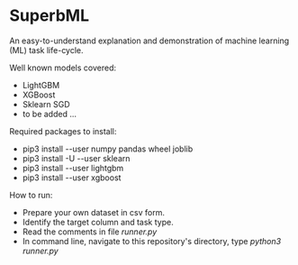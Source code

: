 # SuperbML
An easy-to-understand explanation and demonstration of machine learning (ML) task life-cycle.

Well known models covered:
- LightGBM
- XGBoost
- Sklearn SGD
- to be added ...

Required packages to install:
  - pip3 install --user numpy pandas wheel joblib
  - pip3 install -U --user sklearn
  - pip3 install --user lightgbm
  - pip3 install --user xgboost

How to run:
  - Prepare your own dataset in csv form.
  - Identify the target column and task type.
  - Read the comments in file *runner.py*
  - In command line, navigate to this repository's directory, type *python3 runner.py*

